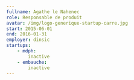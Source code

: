 ```yaml
---
fullname: Agathe le Nahenec
role: Responsable de produit
avatar: /img/logo-generique-startup-carre.jpg
start: 2015-06-01
end: 2016-01-31
employer: dinsic
startups:
    - mdph:
        inactive
    - embauche:
        inactive
---
```

